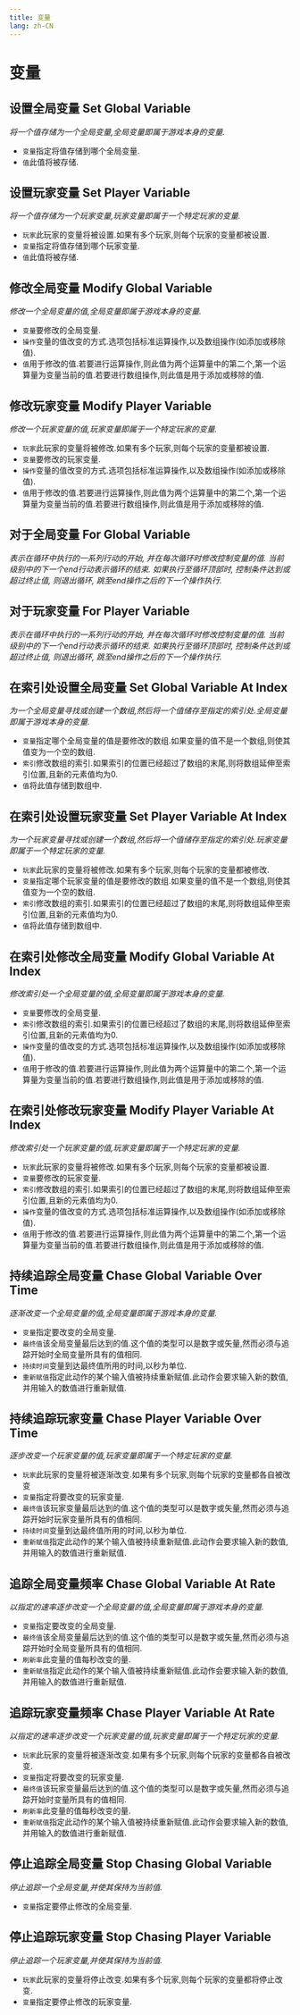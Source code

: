 ```yaml
---
title: 变量
lang: zh-CN
---
```


# 变量

## 设置全局变量    Set Global Variable

_将一个值存储为一个全局变量,全局变量即属于游戏本身的变量._

- `变量`指定将值存储到哪个全局变量.
- `值`此值将被存储.



## 设置玩家变量    Set Player Variable

_将一个值存储为一个玩家变量,玩家变量即属于一个特定玩家的变量._

- `玩家`此玩家的变量将被设置.如果有多个玩家,则每个玩家的变量都被设置.
- `变量`指定将值存储到哪个玩家变量.
- `值`此值将被存储.



## 修改全局变量    Modify Global Variable

_修改一个全局变量的值,全局变量即属于游戏本身的变量._

- `变量`要修改的全局变量.
- `操作`变量的值改变的方式.选项包括标准运算操作,以及数组操作(如添加或移除值).
- `值`用于修改的值.若要进行运算操作,则此值为两个运算量中的第二个,第一个运算量为变量当前的值.若要进行数组操作,则此值是用于添加或移除的值.



## 修改玩家变量    Modify Player Variable
_修改一个玩家变量的值,玩家变量即属于一个特定玩家的变量._

- `玩家`此玩家的变量将被修改.如果有多个玩家,则每个玩家的变量都被设置.
- `变量`要修改的玩家变量.
- `操作`变量的值改变的方式.选项包括标准运算操作,以及数组操作(如添加或移除值).
- `值`用于修改的值.若要进行运算操作,则此值为两个运算量中的第二个,第一个运算量为变量当前的值.若要进行数组操作,则此值是用于添加或移除的值.



## 对于全局变量    For Global Variable

_表示在循环中执行的一系列行动的开始, 并在每次循环时修改控制变量的值. 当前级别中的下一个end行动表示循环的结束. 如果执行至循环顶部时, 控制条件达到或超过终止值, 则退出循环, 跳至end操作之后的下一个操作执行._



## 对于玩家变量    For Player Variable

_表示在循环中执行的一系列行动的开始, 并在每次循环时修改控制变量的值. 当前级别中的下一个end行动表示循环的结束. 如果执行至循环顶部时, 控制条件达到或超过终止值, 则退出循环, 跳至end操作之后的下一个操作执行._



## 在索引处设置全局变量    Set Global Variable At Index

_为一个全局变量寻找或创建一个数组,然后将一个值储存至指定的索引处.全局变量即属于游戏本身的变量._

- `变量`指定哪个全局变量的值是要修改的数组.如果变量的值不是一个数组,则使其值变为一个空的数组.
- `索引`修改数组的索引.如果索引的位置已经超过了数组的末尾,则将数组延伸至索引位置,且新的元素值均为0.
- `值`将此值存储到数组中.



## 在索引处设置玩家变量    Set Player Variable At Index

_为一个玩家变量寻找或创建一个数组,然后将一个值储存至指定的索引处.玩家变量即属于一个特定玩家的变量._

- `玩家`此玩家的变量将被修改.如果有多个玩家,则每个玩家的变量都被修改.
- `变量`指定哪个玩家变量的值是要修改的数组.如果变量的值不是一个数组,则使其值变为一个空的数组.
- `索引`修改数组的索引.如果索引的位置已经超过了数组的末尾,则将数组延伸至索引位置,且新的元素值均为0.
- `值`将此值存储到数组中.



## 在索引处修改全局变量    Modify Global Variable At Index

_修改索引处一个全局变量的值,全局变量即属于游戏本身的变量._

- `变量`要修改的全局变量.
- `索引`修改数组的索引.如果索引的位置已经超过了数组的末尾,则将数组延伸至索引位置,且新的元素值均为0.
- `操作`变量的值改变的方式.选项包括标准运算操作,以及数组操作(如添加或移除值).
- `值`用于修改的值.若要进行运算操作,则此值为两个运算量中的第二个,第一个运算量为变量当前的值.若要进行数组操作,则此值是用于添加或移除的值.



## 在索引处修改玩家变量    Modify Player Variable At Index
_修改索引处一个玩家变量的值,玩家变量即属于一个特定玩家的变量._

- `玩家`此玩家的变量将被修改.如果有多个玩家,则每个玩家的变量都被设置.
- `变量`要修改的玩家变量.
- `索引`修改数组的索引.如果索引的位置已经超过了数组的末尾,则将数组延伸至索引位置,且新的元素值均为0.
- `操作`变量的值改变的方式.选项包括标准运算操作,以及数组操作(如添加或移除值).
- `值`用于修改的值.若要进行运算操作,则此值为两个运算量中的第二个,第一个运算量为变量当前的值.若要进行数组操作,则此值是用于添加或移除的值.



## 持续追踪全局变量    Chase Global Variable Over Time

_逐渐改变一个全局变量的值,全局变量即属于游戏本身的变量._

- `变量`指定要改变的全局变量.
- `最终值`该全局变量最后达到的值.这个值的类型可以是数字或矢量,然而必须与追踪开始时全局变量所具有的值相同.
- `持续时间`变量到达最终值所用的时间,以秒为单位.
- `重新赋值`指定此动作的某个输入值被持续重新赋值.此动作会要求输入新的数值,并用输入的数值进行重新赋值.



## 持续追踪玩家变量    Chase Player Variable Over Time

_逐步改变一个玩家变量的值,玩家变量即属于一个特定玩家的变量._<br />

- `玩家`此玩家的变量将被逐渐改变.如果有多个玩家,则每个玩家的变量都各自被改变
- `变量`指定将要改变的玩家变量.
- `最终值`该玩家变量最后达到的值.这个值的类型可以是数字或矢量,然而必须与追踪开始时玩家变量所具有的值相同.
- `持续时间`变量到达最终值所用的时间,以秒为单位.
- `重新赋值`指定此动作的某个输入值被持续重新赋值.此动作会要求输入新的数值,并用输入的数值进行重新赋值.



## 追踪全局变量频率    Chase Global Variable At Rate

_以指定的速率逐步改变一个全局变量的值,全局变量即属于游戏本身的变量._

- `变量`指定要改变的全局变量.
- `最终值`该全局变量最后达到的值.这个值的类型可以是数字或矢量,然而必须与追踪开始时全局变量所具有的值相同.
- `刷新率`此变量的值每秒改变的量.
- `重新赋值`指定此动作的某个输入值被持续重新赋值.此动作会要求输入新的数值,并用输入的数值进行重新赋值.



## 追踪玩家变量频率    Chase Player Variable At Rate

_以指定的速率逐步改变一个玩家变量的值,玩家变量即属于一个特定玩家的变量._

- `玩家`此玩家的变量将被逐渐改变.如果有多个玩家,则每个玩家的变量都各自被改变.
- `变量`指定将要改变的玩家变量.
- `最终值`该玩家变量最后达到的值.这个值的类型可以是数字或矢量,然而必须与追踪开始时变量所具有的值相同.
- `刷新率`此变量的值每秒改变的量.
- `重新赋值`指定此动作的某个输入值被持续重新赋值.此动作会要求输入新的数值,并用输入的数值进行重新赋值.



## 停止追踪全局变量    Stop Chasing Global Variable

_停止追踪一个全局变量,并使其保持为当前值._

- `变量`指定要停止修改的全局变量.



## 停止追踪玩家变量    Stop Chasing Player Variable

_停止追踪一个玩家变量,并使其保持为当前值._

- `玩家`此玩家的变量将停止改变.如果有多个玩家,则每个玩家的变量都将停止改变.
- `变量`指定要停止修改的玩家变量.
